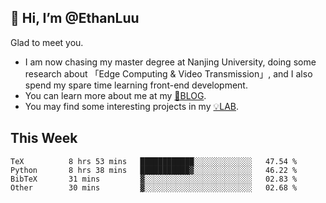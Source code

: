 ## 👋 Hi, I’m @EthanLuu

Glad to meet you.

- I am now chasing my master degree at Nanjing University, doing some research about 「Edge Computing & Video Transmission」, and I also spend my spare time learning front-end development.
- You can learn more about me at my [📝BLOG](https://blog.ethanloo.cn).
- You may find some interesting projects in my [💡LAB](https://lab.ethanloo.cn).

## This Week
<!--START_SECTION:waka-->

```text
TeX          8 hrs 53 mins   ████████████░░░░░░░░░░░░░   47.54 %
Python       8 hrs 38 mins   ███████████▓░░░░░░░░░░░░░   46.22 %
BibTeX       31 mins         ▓░░░░░░░░░░░░░░░░░░░░░░░░   02.83 %
Other        30 mins         ▓░░░░░░░░░░░░░░░░░░░░░░░░   02.68 %
```

<!--END_SECTION:waka-->
